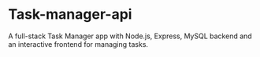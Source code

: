 # Task-manager-api
A full-stack Task Manager app with Node.js, Express, MySQL backend and an interactive frontend for managing tasks.
